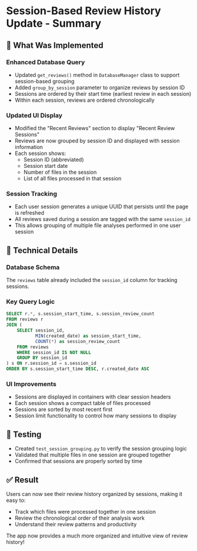 # Session-Based Review History Update - Summary

## 🎯 What Was Implemented

### Enhanced Database Query
- Updated `get_reviews()` method in `DatabaseManager` class to support session-based grouping
- Added `group_by_session` parameter to organize reviews by session ID
- Sessions are ordered by their start time (earliest review in each session)
- Within each session, reviews are ordered chronologically

### Updated UI Display
- Modified the "Recent Reviews" section to display "Recent Review Sessions"
- Reviews are now grouped by session ID and displayed with session information
- Each session shows:
  - Session ID (abbreviated)
  - Session start date
  - Number of files in the session
  - List of all files processed in that session

### Session Tracking
- Each user session generates a unique UUID that persists until the page is refreshed
- All reviews saved during a session are tagged with the same `session_id`
- This allows grouping of multiple file analyses performed in one user session

## 🔧 Technical Details

### Database Schema
The `reviews` table already included the `session_id` column for tracking sessions.

### Key Query Logic
```sql
SELECT r.*, s.session_start_time, s.session_review_count
FROM reviews r
JOIN (
    SELECT session_id, 
           MIN(created_date) as session_start_time,
           COUNT(*) as session_review_count
    FROM reviews 
    WHERE session_id IS NOT NULL
    GROUP BY session_id
) s ON r.session_id = s.session_id
ORDER BY s.session_start_time DESC, r.created_date ASC
```

### UI Improvements
- Sessions are displayed in containers with clear session headers
- Each session shows a compact table of files processed
- Sessions are sorted by most recent first
- Session limit functionality to control how many sessions to display

## 🧪 Testing
- Created `test_session_grouping.py` to verify the session grouping logic
- Validated that multiple files in one session are grouped together
- Confirmed that sessions are properly sorted by time

## ✅ Result
Users can now see their review history organized by sessions, making it easy to:
- Track which files were processed together in one session
- Review the chronological order of their analysis work
- Understand their review patterns and productivity

The app now provides a much more organized and intuitive view of review history!
